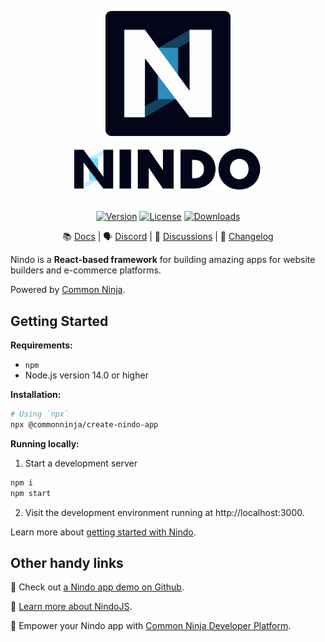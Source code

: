 <p align="center">
    <a href="https://www.commoninja.com/develoeprs">
      <img width="200" src="./docs/images/nindo-icon.png" alt="Nindo Icon"/>
      <br /><br />
      <img width="300" src="./docs/images/nindo-logo.png" alt="Nindo Logo"/>
      <br /><br />
    </a>
</p>
<p align="center">
    <a href="https://www.npmjs.com/package/@commonninja/nindo"><img src="https://img.shields.io/npm/v/@commonninja/nindo.svg?sanitize=true" alt="Version"></a>
    <a href="https://github.com/CommonNinja/nindo/blob/main/LICENSE.md"><img src="https://img.shields.io/npm/l/@commonninja/nindo.svg?sanitize=true" alt="License"></a>
    <a href="https://npmcharts.com/compare/@commonninja/nindo?minimal=true"><img src="https://img.shields.io/npm/dm/@commonninja/nindo.svg?sanitize=true" alt="Downloads"></a>
 </p>

<div align="center">

📚 [Docs](https://docs.commoninja.com) | 🗣 [Discord](https://discord.com/invite/cxqUTbvMNd) | 💬 [Discussions](https://github.com/CommonNinja/nindo/discussions) | 📝 [Changelog](https://docs.commoninja.com/change-log/)

</div>

Nindo is a **React-based framework** for building amazing apps for website builders and e-commerce platforms.

Powered by [Common Ninja](https://www.commoninja.com/developers).

## Getting Started

**Requirements:**

- `npm`
- Node.js version 14.0 or higher

**Installation:**

```bash
# Using `npx`
npx @commonninja/create-nindo-app
```

**Running locally:**

1. Start a development server

```bash
npm i
npm start
```

2. Visit the development environment running at http://localhost:3000.

Learn more about [getting started with Nindo](https://docs.commoninja.com/common-ninja/introduction).


## Other handy links

📍 Check out [a Nindo app demo on Github](https://github.com/CommonNinja/nindo-demo-app).

🤩 [Learn more about NindoJS](https://docs.commoninja.com).

🚀 Empower your Nindo app with [Common Ninja Developer Platform](https://www.commoninja.com/developers).